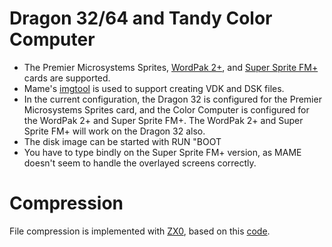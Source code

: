 # Dragon 32/64 and Tandy Color Computer
* The Premier Microsystems Sprites, [WordPak 2+](https://sites.google.com/site/tandycocoloco/wordpak-2), and [Super Sprite FM+](https://www.dragonplus-electronics.co.uk/super-sprite-fm-plus/) cards are supported.
* Mame's [imgtool](https://www.mamedev.org/) is used to support creating VDK and DSK files.
* In the current configuration, the Dragon 32 is configured for the Premier Microsystems Sprites card, and the Color Computer is configured for the WordPak 2+ and Super Sprite FM+. The WordPak 2+ and Super Sprite FM+ will work on the Dragon 32 also.
* The disk image can be started with RUN "BOOT
* You have to type bindly on the Super Sprite FM+ version, as MAME doesn't seem to handle the overlayed screens correctly.

# Compression
File compression is implemented with [ZX0](https://github.com/einar-saukas/ZX0), based on this [code](https://github.com/dougmasten/zx0-6x09).